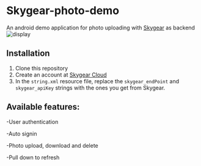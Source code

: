 # Skygear-photo-demo

An android demo application for photo uploading with [Skygear](https://skygear.io) as backend
<img src="https://image.ibb.co/bSTvYv/display.png" alt="display" border="0" />

## Installation
1. Clone this repository
2. Create an account at [Skygear Cloud](https://portal.skygear.io/signup)
3. In the `string.xml` resource file, replace the `skygear_endPoint` and `skygear_apiKey` strings with the ones you get from Skygear.

## Available features:
-User authentication

-Auto signin

-Photo upload, download and delete

-Pull down to refresh
